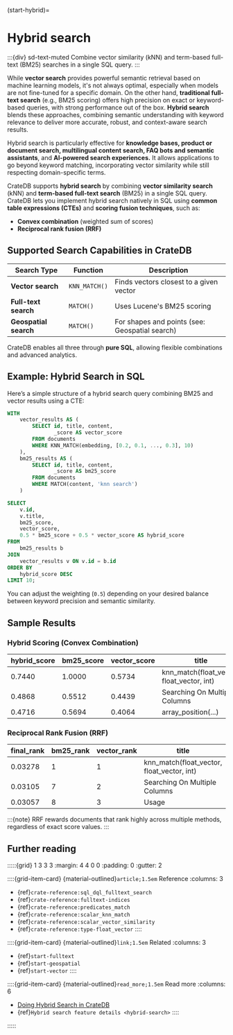 (start-hybrid)=
# Hybrid search

:::{div} sd-text-muted
Combine vector similarity (kNN) and term-based full-text (BM25)
searches in a single SQL query.
:::

While **vector search** provides powerful semantic retrieval based on machine learning models, it's not always optimal, especially when models are not fine-tuned for a specific domain. On the other hand, **traditional full-text search** (e.g., BM25 scoring) offers high precision on exact or keyword-based queries, with strong performance out of the box. **Hybrid search** blends these approaches, combining semantic understanding with keyword relevance to deliver more accurate, robust, and context-aware search results.

Hybrid search is particularly effective for **knowledge bases, product or document search, multilingual content search, FAQ bots and semantic assistants**, and **AI-powered search experiences.** It allows applications to go beyond keyword matching, incorporating vector similarity while still respecting domain-specific terms.

CrateDB supports **hybrid search** by combining **vector similarity search** (kNN) and **term-based full-text search** (BM25) in a single SQL query. CrateDB lets you implement hybrid search natively in SQL using **common table expressions (CTEs)** and **scoring fusion techniques**, such as:

* **Convex combination** (weighted sum of scores)
* **Reciprocal rank fusion (RRF)**

## Supported Search Capabilities in CrateDB

| Search Type           | Function      | Description                                    |
| --------------------- | ------------- |------------------------------------------------|
| **Vector search**     | `KNN_MATCH()` | Finds vectors closest to a given vector        |
| **Full-text search**  | `MATCH()`     | Uses Lucene's BM25 scoring                     |
| **Geospatial search** | `MATCH()`     | For shapes and points (see: Geospatial search) |

CrateDB enables all three through **pure SQL**, allowing flexible combinations and advanced analytics.

## Example: Hybrid Search in SQL

Here’s a simple structure of a hybrid search query combining BM25 and vector results using a CTE:

```sql
WITH 
    vector_results AS (
        SELECT id, title, content, 
               _score AS vector_score
        FROM documents
        WHERE KNN_MATCH(embedding, [0.2, 0.1, ..., 0.3], 10)
    ),
    bm25_results AS (
        SELECT id, title, content, 
               _score AS bm25_score
        FROM documents
        WHERE MATCH(content, 'knn search')
    )

SELECT 
    v.id,
    v.title,
    bm25_score,
    vector_score,
    0.5 * bm25_score + 0.5 * vector_score AS hybrid_score
FROM 
    bm25_results b
JOIN 
    vector_results v ON v.id = b.id
ORDER BY 
    hybrid_score DESC
LIMIT 10;
```

You can adjust the weighting (`0.5`) depending on your desired balance between keyword precision and semantic similarity.

## Sample Results

### Hybrid Scoring (Convex Combination)

| hybrid\_score | bm25\_score | vector\_score | title                                         |
| ------------- | ----------- | ------------- | --------------------------------------------- |
| 0.7440        | 1.0000      | 0.5734        | knn\_match(float\_vector, float\_vector, int) |
| 0.4868        | 0.5512      | 0.4439        | Searching On Multiple Columns                 |
| 0.4716        | 0.5694      | 0.4064        | array\_position(...)                          |

### Reciprocal Rank Fusion (RRF)

| final\_rank | bm25\_rank | vector\_rank | title                                         |
| ----------- | ---------- | ------------ | --------------------------------------------- |
| 0.03278     | 1          | 1            | knn\_match(float\_vector, float\_vector, int) |
| 0.03105     | 7          | 2            | Searching On Multiple Columns                 |
| 0.03057     | 8          | 3            | Usage                                         |

:::{note}
RRF rewards documents that rank highly across multiple methods,
regardless of exact score values.
:::

## Further reading

:::::{grid} 1 3 3 3
:margin: 4 4 0 0
:padding: 0
:gutter: 2

::::{grid-item-card} {material-outlined}`article;1.5em` Reference
:columns: 3
- {ref}`crate-reference:sql_dql_fulltext_search`
- {ref}`crate-reference:fulltext-indices`
- {ref}`crate-reference:predicates_match`
- {ref}`crate-reference:scalar_knn_match`
- {ref}`crate-reference:scalar_vector_similarity`
- {ref}`crate-reference:type-float_vector`
::::

::::{grid-item-card} {material-outlined}`link;1.5em` Related
:columns: 3
- {ref}`start-fulltext`
- {ref}`start-geospatial`
- {ref}`start-vector`
::::

::::{grid-item-card} {material-outlined}`read_more;1.5em` Read more
:columns: 6
- [Doing Hybrid Search in CrateDB]
- {ref}`Hybrid search feature details <hybrid-search>`
::::

:::::


[Doing Hybrid Search in CrateDB]: https://cratedb.com/blog/hybrid-search-explained
